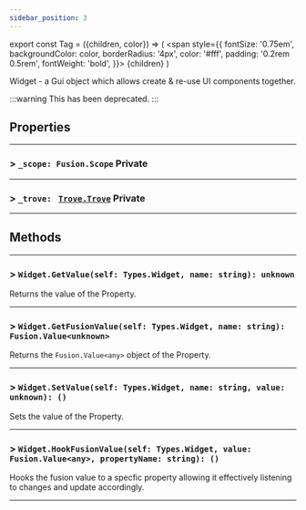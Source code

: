 ```yaml
---
sidebar_position: 3
---
```


export const Tag = ({children, color}) => (
    <span style={{
            fontSize: '0.75em', 
            backgroundColor: color,
            borderRadius: '4px',
            color: '#fff',
            padding: '0.2rem 0.5rem',
            fontWeight: 'bold',
        }}>
    {children}
    </span>
)

Widget - a Gui object which allows create & re-use UI components together.

:::warning
This has been deprecated.
:::

## Properties

---

### > `_scope: Fusion.Scope` <Tag color="#4958df">Private</Tag>

---

### > `_trove: ` [`Trove.Trove`](../utility/Trove.md) <Tag color="#4958df">Private</Tag>

---

## Methods
---

### > `Widget.GetValue(self: Types.Widget, name: string): unknown`
Returns the value of the Property.

---

### > `Widget.GetFusionValue(self: Types.Widget, name: string): Fusion.Value<unknown>`
Returns the `Fusion.Value<any>` object of the Property.

---

### > `Widget.SetValue(self: Types.Widget, name: string, value: unknown): ()`
Sets the value of the Property.

---

### > `Widget.HookFusionValue(self: Types.Widget, value: Fusion.Value<any>, propertyName: string): ()`
Hooks the fusion value to a specfic property allowing it effectively listening to changes and update accordingly.

---